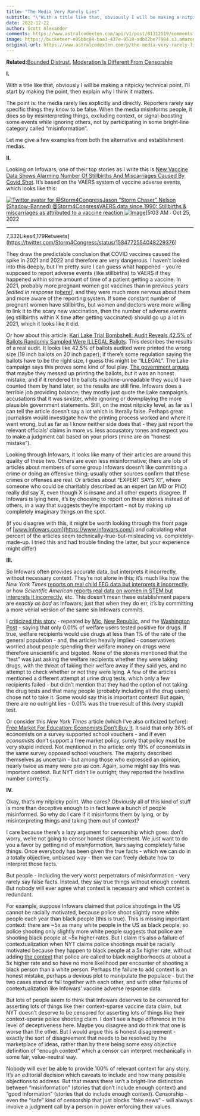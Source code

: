 ```yaml
---
title: "The Media Very Rarely Lies"
subtitle: "\"With a title like that, obviously I will be making a nitpicky technical point.\""
date: 2022-12-22
author: Scott Alexander
comments: https://www.astralcodexten.com/api/v1/post/81312519/comments?&all_comments=true
image: https://bucketeer-e05bbc84-baa3-437e-9518-adb32be77984.s3.amazonaws.com/public/images/cf1c36f4-4f19-419a-9825-5e2b423e5b6a_976x549.jpeg
original-url: https://www.astralcodexten.com/p/the-media-very-rarely-lies
---
```

**Related:**[Bounded Distrust](https://astralcodexten.substack.com/p/bounded-distrust), [Moderation Is Different From Censorship](https://astralcodexten.substack.com/p/moderation-is-different-from-censorship)

**I.**

With a title like that, obviously I will be making a nitpicky technical point. I’ll start by making the point, then explain why I think it matters.

The point is: the media rarely lies explicitly and directly. Reporters rarely say specific things they know to be false. When the media misinforms people, it does so by misinterpreting things, excluding context, or signal-boosting some events while ignoring others, not by participating in some bright-line category called “misinformation”.

Let me give a few examples from both the alternative and establishment medias.

**II.**

Looking on Infowars, one of their top stories as I write this is [New Vaccine Data Shows Alarming Number Of Stillbirths And Miscarriages Caused By Covid Shot](https://www.infowars.com/posts/new-vaccine-data-shows-alarming-number-of-stillbirths-and-miscarriages-caused-by-covid-shot/). It’s based on the VAERS system of vaccine adverse events, which looks like this:

[![Twitter avatar for @Storm4Congress](https://substackcdn.com/image/twitter_name/w_96/Storm4Congress.jpg)Jason “Storm Chaser” Nelson (Shadow-Banned) @Storm4CongressVAERS data since 1990: Stillbirths & miscarriages as attributed to a vaccine reaction ![Image](https://substackcdn.com/image/fetch/w_600,c_limit,f_auto,q_auto:good,fl_progressive:steep/https%3A%2F%2Fpbs.substack.com%2Fmedia%2FFf4-PLIXgAEtYqF.jpg)](https://twitter.com/Storm4Congress/status/1584772554048229376)[5:03 AM ∙ Oct 25, 2022

* * *

7,332Likes4,179Retweets](https://twitter.com/Storm4Congress/status/1584772554048229376)

They draw the predictable conclusion that COVID vaccines caused the spike in 2021 and 2022 and therefore are very dangerous. I haven’t looked into this deeply, but I’m pretty sure I can guess what happened - you’re supposed to report adverse events (like stillbirths) to VAERS if they happened within some amount of time of a patient getting a vaccine. In 2021, probably more pregnant women got vaccines than in previous years _[edited in response to[here](https://astralcodexten.substack.com/p/the-media-very-rarely-lies/comment/11341377)]_, and they were much more nervous about them and more aware of the reporting system. If some constant number of pregnant women have stillbirths, but women and doctors were more willing to link it to the scary new vaccination, then the number of adverse events (eg stillbirths within X time after getting vaccinated) should go up a lot in 2021, which it looks like it did.

Or how about this article: [Kari Lake Trial Bombshell: Audit Reveals 42.5% of Ballots Randomly Sampled Were ILLEGAL Ballots](https://www.infowars.com/posts/kari-lake-trial-bombshell-audit-reveals-42-5-of-ballots-randomly-sampled-were-illegal-ballots/). This describes the results of a real audit. It looks like 42.5% of ballots audited were printed the wrong size (19 inch ballots on 20 inch paper); if there’s some regulation saying the ballots have to be the right size, I guess this might be “ILLEGAL”. The Lake campaign says this proves some kind of foul play. [The government argues ](https://tucson.com/news/election/witness-for-kari-lake-testifies-some-ballots-were-wrong-size/article_5691bc34-813e-11ed-99bb-d367e067ca87.html)that maybe they messed up printing the ballots, but it was an honest mistake, and if it rendered the ballots machine-unreadable they would have counted them by hand later, so the results are still fine. Infowars does a terrible job providing balance; they mostly just quote the Lake campaign’s accusations that it was sinister, while ignoring or downplaying the more plausible government statements. Still, on the most nitpicky level, as far as I can tell the article doesn’t say a lot which is literally false. Perhaps great journalism would investigate how the printing process worked and where it went wrong, but as far as I know neither side does that - they just report the relevant officials’ claims in more vs. less accusatory tones and expect you to make a judgment call based on your priors (mine are on “honest mistake”).

Looking through Infowars, it looks like many of their articles are around this quality of these two. Others are even less misinformative; there are lots of articles about members of some group Infowars doesn’t like committing a crime or doing an offensive thing; usually other sources confirm that these crimes or offenses are real. Or articles about “EXPERT SAYS X!”, where someone who could be charitably described as an expert (an MD or PhD) really did say X, even though X is insane and all other experts disagree. If Infowars is lying here, it’s by choosing to report on these stories instead of others, in a way that suggests they’re important - not by making up completely imaginary things on the spot.

(if you disagree with this, it might be worth looking through the front page of [www.infowars.com](https://www.infowars.com/) and calculating what percent of the articles seem technically-true-but-misleading vs. completely-made-up. I tried this and had trouble finding the latter, but your experience might differ)

**III.**

So Infowars often provides accurate data, but interprets it incorrectly, without necessary context. They’re not alone in this; it’s much like how the _New York Times_ [reports on real child EEG data but interprets it incorrectly](https://astralcodexten.substack.com/p/against-that-poverty-and-infant-eegs), or how _Scientific American_ [reports real data on women in STEM but interprets it incorrectly](https://slatestarcodex.com/2015/01/24/perceptions-of-required-ability-act-as-a-proxy-for-actual-required-ability-in-explaining-the-gender-gap/), etc. This doesn’t mean these establishment papers are _exactly as bad_ as Infowars; just that when they do err, it’s by committing a more venial version of the same sin Infowars commits.

I [criticized this story](https://slatestarcodex.com/2015/02/14/drug-testing-welfare-users-is-a-sham-but-not-for-the-reasons-you-think/) \- repeated by [Mic](http://unvis.it/mic.com/articles/95794/a-shocking-thing-happened-when-tennessee-decided-to-drug-test-its-welfare-recipients), [New Republic](http://www.newrepublic.com/article/121009/drug-testing-welfare-recipients-texas-tennessee-tax-poor), and the [Washington Post](http://www.washingtonpost.com/opinions/scott-walkers-yellow-politics/2015/02/12/1dde50c0-b2fa-11e4-827f-93f454140e2b_story.html) \- saying that only 0.01% of welfare users tested positive for drugs. If true, welfare recipients would use drugs at less than 1% of the rate of the general population - and, the articles heavily implied - conservatives worried about people spending their welfare money on drugs were therefore unscientific and bigoted. None of the stories mentioned that the “test” was just asking the welfare recipients whether they were taking drugs, with the threat of taking their welfare away if they said yes, and no attempt to check whether or not they were lying. A few of the articles mentioned a different attempt at urine drug tests, which only a few recipients failed - but didn’t mention that they had the option of not taking the drug tests and that many people (probably including all the drug users) chose not to take it. Some would say this is important context! But again, there are no outright lies - 0.01% was the true result of this (very stupid) test.

Or consider this _New York Times_ article (which I’ve also criticized before): [Free Market For Education: Economists Don’t Buy It](http://mobile.nytimes.com/2016/12/30/upshot/free-market-for-education-economists-generally-dont-buy-it.html). It said that only 36% of economists on a survey supported school vouchers - and if even _economists_ don’t support a free market policy, surely that policy must be very stupid indeed. Not mentioned in the article: only 19% of economists in the same survey opposed school vouchers. The majority described themselves as uncertain - but among those who expressed an opinion, nearly twice as many were pro as con. Again, some might say this was important context. But NYT didn’t lie outright; they reported the headline number correctly.

**IV.**

Okay, that’s my nitpicky point. Who cares? Obviously all of this kind of stuff is more than deceptive enough to in fact leave a bunch of people misinformed. So why do I care if it misinforms them by lying, or by misinterpreting things and taking them out of context?

I care because there’s a lazy argument for censorship which goes: don’t worry, we’re not going to censor honest disagreement. We just want to do you a favor by getting rid of _misinformation,_ liars saying completely false things. Once everybody has been given the true facts - which we can do in a totally objective, unbiased way - then we can freely debate how to interpret those facts.

But people - including the very worst perpetrators of misinformation - very rarely say false facts. Instead, they say true things without enough context. But nobody will ever agree what context is necessary and which context is redundant. 

For example, suppose Infowars claimed that police shootings in the US cannot be racially motivated, because police shoot slightly more white people each year than black people (this is true). This is missing important context: there are ~5x as many white people in the US as black people, so police shooting only slightly more white people suggests that police are shooting black people at ~5x higher rates. But I claim it’s also a failure of contextualization when NYT claims police shootings _must_ be racially motivated because they happen to black people at a 5x higher rate, without adding [the context](https://slatestarcodex.com/2014/11/25/race-and-justice-much-more-than-you-wanted-to-know/) that police are called to black neighborhoods at about a 5x higher rate and so have no more likelihood per encounter of shooting a black person than a white person. Perhaps the failure to add context is an honest mistake, perhaps a devious plot to manipulate the populace - but the two cases stand or fall together with each other, and with other failures of contextualization like Infowars’ vaccine adverse response data.

But lots of people seem to think that Infowars deserves to be censored for asserting lots of things like their context-sparse vaccine data claim, but NYT doesn’t deserve to be censored for asserting lots of things like their context-sparse police shooting claim. I don’t see a huge difference in the level of deceptiveness here. Maybe you disagree and do think that one is worse than the other. But I would argue this is honest disagreement - exactly the sort of disagreement that needs to be resolved by the marketplace of ideas, rather than by there being some easy objective definition of “enough context” which a censor can interpret mechanically in some fair, value-neutral way.

Nobody will ever be able to provide 100% of relevant context for any story. It’s an editorial decision which caveats to include and how many possible objections to address. But that means there isn’t a bright-line distinction between “misinformation” (stories that don’t include enough context) and “good information” (stories that do include enough context). Censorship - even the “safe” kind of censorship that just blocks “fake news” - will always involve a judgment call by a person in power enforcing their values.
